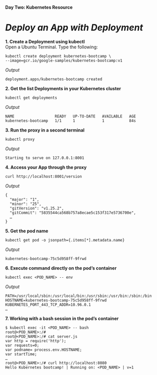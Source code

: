 **Day Two: Kubernetes Resource**
# *Deploy an App with Deployment*

**1. Create a Deployment using kubectl**  
Open a Ubuntu Terminal. Type the following:
```
kubectl create deployment kubernetes-bootcamp \
--image=gcr.io/google-samples/kubernetes-bootcamp:v1
```
*Output*
```   
deployment.apps/kubernetes-bootcamp created
```
**2. Get the list Deployments in your Kubernetes cluster**
```
kubectl get deployments
```
*Output*
```   
NAME                  READY   UP-TO-DATE   AVAILABLE   AGE
kubernetes-bootcamp   1/1     1            1           84s
```
**3. Run the proxy in a second terminal**
```
kubectl proxy
```
*Output*
```   
Starting to serve on 127.0.0.1:8001
```
**4. Access your App through the proxy**
```
curl http://localhost:8001/version
```
*Output*
```   
{
  "major": "1",
  "minor": "25",
  "gitVersion": "v1.25.2",
  "gitCommit": "5835544ca568b757a8ecae5c153f317e5736700e",
  …
}
```
**5. Get the pod name**
```
kubectl get pod -o jsonpath={.items[*].metadata.name}
```
*Output*
```   
kubernetes-bootcamp-75c5d958ff-9frwd
```
**6. Execute command directly on the pod’s container**
```
kubectl exec <POD_NAME> -- env
```
*Output*
```   
PATH=/usr/local/sbin:/usr/local/bin:/usr/sbin:/usr/bin:/sbin:/bin
HOSTNAME=kubernetes-bootcamp-75c5d958ff-9frwd
KUBERNETES_PORT_443_TCP_ADDR=10.96.0.1
…
```
**7. Working with a bash session in the pod’s container**
```
$ kubectl exec -it <POD_NAME> -- bash   
root@<POD_NAME>:/#
root@<POD_NAME>:/# cat server.js
var http = require('http');
var requests=0;
var podname= process.env.HOSTNAME; 
var startTime;
…
root@<POD_NAME>:/# curl http://localhost:8080
Hello Kubernetes bootcamp! | Running on: <POD_NAME> | v=1
```